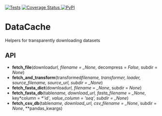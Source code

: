 [![Tests](https://github.com/openvax/datacache/actions/workflows/tests.yml/badge.svg)](https://github.com/openvax/datacache/actions/workflows/tests.yml)
<a href="https://coveralls.io/github/openvax/datacache?branch=master">
<img src="https://coveralls.io/repos/openvax/datacache/badge.svg?branch=master&service=github" alt="Coverage Status" />
</a>
<a href="https://pypi.python.org/pypi/datacache/">
<img src="https://img.shields.io/pypi/v/datacache.svg?maxAge=1000" alt="PyPI" />
</a>

# DataCache

Helpers for transparently downloading datasets

## API

- **fetch_file**(download*url, filename = \_None*, decompress = _False_, subdir = _None_)
- **fetch_and_transform**(transformed*filename, transformer, loader,
  source_filename, source_url, subdir = \_None*)
- **fetch_fasta_dict**(download*url, filename = \_None*, subdir = _None_)
- **fetch_fasta_db**(table*name, download_url, fasta_filename = \_None*,
  key*column = *'id'_, value_column = _'seq'_, subdir = \_None_)
- **fetch_csv_db**(table*name, download_url, csv_filename = \_None*, subdir = _None_,
  \*\*pandas_kwargs)
